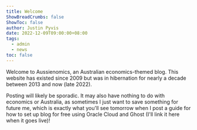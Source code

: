 ```yaml
---
title: Welcome
ShowBreadCrumbs: false
ShowToc: false
author: Justin Pyvis
date: 2022-12-09T09:00:00+08:00
tags:
  - admin
  - news
toc: false
---
```

Welcome to Aussienomics, an Australian economics-themed blog. This website has existed since 2009 but was in hibernation for nearly a decade between 2013 and now (late 2022).

Posting will likely be sporadic. It may also have nothing to do with economics or Australia, as sometimes I just want to save something for future me, which is exactly what you'll see tomorrow when I post a guide for how to set up blog for free using Oracle Cloud and Ghost (I'll link it here when it goes live)!